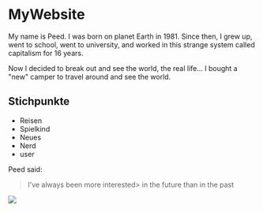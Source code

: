# MyWebsite


My name is Peed. I was born on planet Earth in 1981.
Since then, I grew up, went to school, went to university,
and worked in this strange system called capitalism for 16 years.

Now I decided to break out and see the world, the real life…
I bought a "new" camper to travel around and see the world.

## Stichpunkte

* Reisen
* Spielkind
 * Neues
 * Nerd
 * user


Peed said:
> I’ve always been more interested> in the future than in the past

<img src="https://bilder.t-online.de/b/61/23/98/68/id_61239868/610/tid_da/screenshot-der-anonymous-ransomware-.jpg"/>

